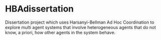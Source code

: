 # HBAdissertation
Dissertation project which uses Harsanyi-Bellman Ad Hoc Coordination to explore multi agent systems that involve heterogeneous agents that do not know, a priori, how other agents in the system behave.
